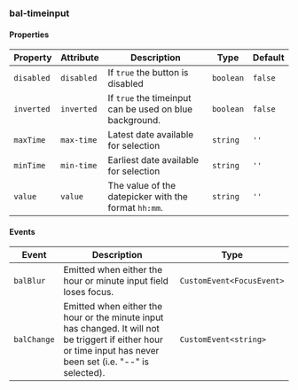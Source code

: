 ### bal-timeinput


#### Properties

| Property   | Attribute  | Description                                             | Type      | Default |
| ---------- | ---------- | ------------------------------------------------------- | --------- | ------- |
| `disabled` | `disabled` | If `true` the button is disabled                        | `boolean` | `false` |
| `inverted` | `inverted` | If `true` the timeinput can be used on blue background. | `boolean` | `false` |
| `maxTime`  | `max-time` | Latest date available for selection                     | `string`  | `''`    |
| `minTime`  | `min-time` | Earliest date available for selection                   | `string`  | `''`    |
| `value`    | `value`    | The value of the datepicker with the format `hh:mm`.    | `string`  | `''`    |


#### Events

| Event       | Description                                                                                                                                                    | Type                      |
| ----------- | -------------------------------------------------------------------------------------------------------------------------------------------------------------- | ------------------------- |
| `balBlur`   | Emitted when either the hour or minute input field loses focus.                                                                                                | `CustomEvent<FocusEvent>` |
| `balChange` | Emitted when either the hour or the minute input has changed. It will not be triggert if either hour or time input has never been set (i.e. "--" is selected). | `CustomEvent<string>`     |

